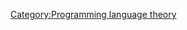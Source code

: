[Category:Programming language theory](https://en.wikipedia.org/wiki/Category:Programming_language_theory)


